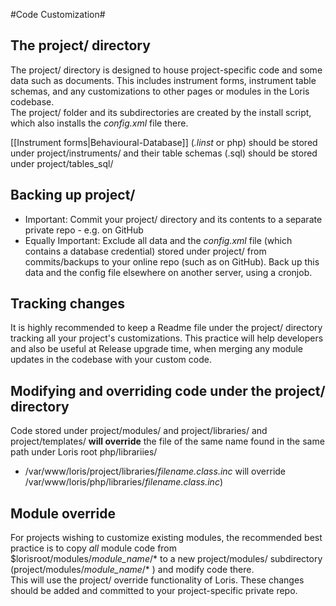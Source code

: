
#Code Customization#

## The project/ directory

The project/ directory is designed to house project-specific code and some data such as documents.  This includes instrument forms, instrument table schemas, and any customizations to other pages or modules in the Loris codebase.  
The project/ folder and its subdirectories are created by the install script, which also installs the _config.xml_ file there.

[[Instrument forms|Behavioural-Database]] (_.linst_ or php) should be stored under project/instruments/ and their table schemas (.sql) should be stored under project/tables_sql/ 

## Backing up project/

* Important: Commit your project/ directory and its contents to a separate private repo - e.g. on GitHub
* Equally Important: Exclude all data and the _config.xml_ file (which contains a database credential) stored under project/ from commits/backups to your online repo (such as on GitHub).  Back up this data and the config file elsewhere on another server, using a cronjob. 

## Tracking changes

It is highly recommended to keep a Readme file under the project/ directory tracking all your project's customizations. This practice will help developers and also be useful at Release upgrade time, when merging any module updates in the codebase with your custom code.

## Modifying and overriding code under the project/ directory

Code stored under project/modules/ and project/libraries/ and project/templates/ **will override** the file of the same name found in the same path under Loris root php/librariies/
* /var/www/loris/project/libraries/_filename.class.inc_ will override /var/www/loris/php/libraries/_filename.class.inc_)

## Module override

For projects wishing to customize existing modules, the recommended best practice is to copy _all_ module code from $lorisroot/modules/_module_name_/* to a new project/modules/ subdirectory (project/modules/_module_name_/* ) and modify code there.  
This will use the project/ override functionality of Loris.  These changes should be added and committed to your project-specific private repo. 
